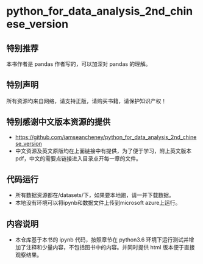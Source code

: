 # python_for_data_analysis_2nd_chinese_version

## 特别推荐

本书作者是 pandas 作者写的，可以加深对 pandas 的理解。

## 特别声明

所有资源均来自网络，请支持正版，请购买书籍，请保护知识产权！

## 特别感谢中文版本资源的提供

- https://github.com/iamseancheney/python_for_data_analysis_2nd_chinese_version
- 中文资源及英文原版均在上面链接中有提供，为了便于学习，附上英文版本pdf，中文的需要点链接进入目录点开每一章的文件。

## 代码运行

- 所有数据资源都在/datasets/下，如果要本地跑，请一并下载数据。
- 本地没有环境可以将ipynb和数据文件上传到microsoft azure上运行。

## 内容说明

- 本仓库基于本书的 ipynb 代码，按照章节在 python3.6 环境下运行测试并增加了注释和少量内容，不包括图书中的内容。并同时提供 html 版本便于直接观察结果。




